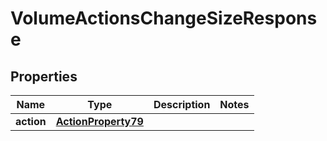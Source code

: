 

# VolumeActionsChangeSizeResponse


## Properties

| Name | Type | Description | Notes |
|------------ | ------------- | ------------- | -------------|
|**action** | [**ActionProperty79**](ActionProperty79.md) |  |  |



